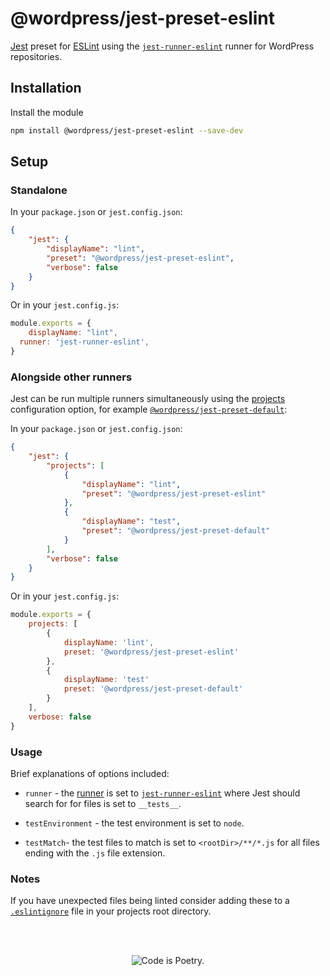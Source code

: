# @wordpress/jest-preset-eslint

[Jest](https://facebook.github.io/jest/) preset for [ESLint](https://eslint.org) using the [`jest-runner-eslint`](https://www.npmjs.com/package/jest-runner-eslint) runner for WordPress repositories.

## Installation

Install the module

```bash
npm install @wordpress/jest-preset-eslint --save-dev
```

## Setup

### Standalone

In your `package.json` or `jest.config.json`:
```json
{
	"jest": {
		"displayName": "lint",
		"preset": "@wordpress/jest-preset-eslint",
		"verbose": false
	}
}
```

Or in your `jest.config.js`:
```js
module.exports = {
	displayName: "lint",
  runner: 'jest-runner-eslint',
}
```

### Alongside other runners

Jest can be run multiple runners simultaneously using the [projects](https://facebook.github.io/jest/docs/en/configuration.html#projects-array-string-projectconfig) configuration option, for example [`@wordpress/jest-preset-default`](https://www.npmjs.com/package/@wordpress/jest-preset-default):

In your `package.json` or `jest.config.json`:
```json
{
	"jest": {
		"projects": [
			{
				"displayName": "lint",
				"preset": "@wordpress/jest-preset-eslint"
			},
			{
				"displayName": "test",
				"preset": "@wordpress/jest-preset-default"
			}
		],
		"verbose": false
	}
}
```

Or in your `jest.config.js`:
```js
module.exports = {
	projects: [
		{
			displayName: 'lint',
			preset: '@wordpress/jest-preset-eslint'
		},
		{
			displayName: 'test'
			preset: '@wordpress/jest-preset-default'
		}
	],
	verbose: false
}
```

### Usage

Brief explanations of options included:

* `runner` - the [runner](https://facebook.github.io/jest/docs/en/configuration.html#runner-string) is set to [`jest-runner-eslint`](https://www.npmjs.com/package/jest-runner-eslint) where Jest should search for for files is set to `__tests__`.

* `testEnvironment` - the test environment is set to `node`.

* `testMatch`- the test files to match is set to `<rootDir>/**/*.js` for all files ending with the `.js` file extension.

### Notes

If you have unexpected files being linted consider adding these to a [`.eslintignore`](https://eslint.org/docs/user-guide/configuring#ignoring-files-and-directories) file in your projects root directory.

<br/><br/><p align="center"><img src="https://s.w.org/style/images/codeispoetry.png?1" alt="Code is Poetry." /></p>
